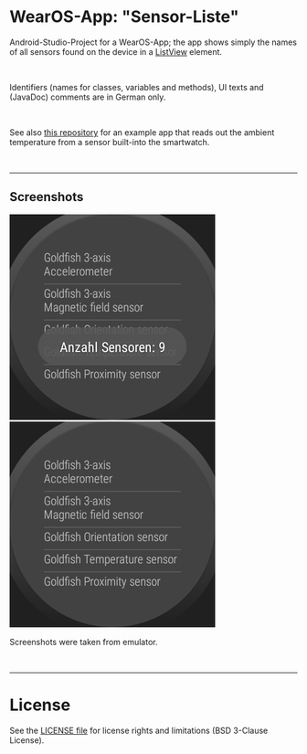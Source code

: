 # WearOS-App: "Sensor-Liste"

Android-Studio-Project for a WearOS-App; the app shows simply the names of all sensors
found on the device in a [ListView](https://developer.android.com/reference/android/widget/ListView) 
element.

<br>

Identifiers (names for classes, variables and methods), UI texts and (JavaDoc) comments are in German only.

<br>

See also [this repository](https://github.com/MDecker-MobileComputing/WearOS_TemperaturSensor/) for an example app that reads out the ambient temperature from a sensor built-into the smartwatch.

<br>

----
## Screenshots

![Screenshot 1](screenshot_1.png) ![Screenshot 2](screenshot_2.png)

Screenshots were taken from emulator.

<br>

----
# License

See the [LICENSE file](LICENSE.md) for license rights and limitations (BSD 3-Clause License).
